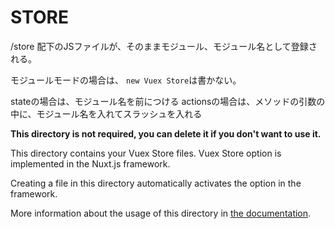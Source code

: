 # STORE

/store 配下のJSファイルが、そのままモジュール、モジュール名として登録される。

モジュールモードの場合は、
`new Vuex Store`は書かない。


stateの場合は、モジュール名を前につける
actionsの場合は、メソッドの引数の中に、モジュール名を入れてスラッシュを入れる



**This directory is not required, you can delete it if you don't want to use it.**

This directory contains your Vuex Store files.
Vuex Store option is implemented in the Nuxt.js framework.

Creating a file in this directory automatically activates the option in the framework.

More information about the usage of this directory in [the documentation](https://nuxtjs.org/guide/vuex-store).
